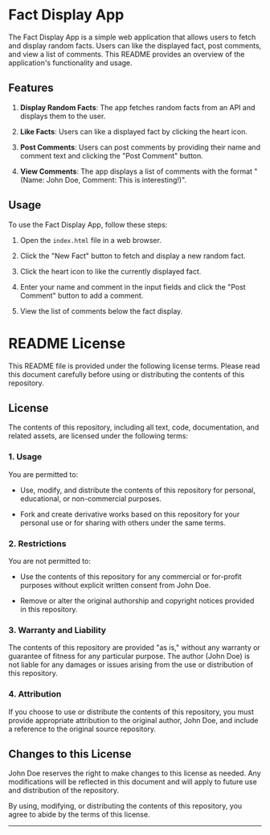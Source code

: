# Fact Display App

The Fact Display App is a simple web application that allows users to fetch and display random facts. Users can like the displayed fact, post comments, and view a list of comments. This README provides an overview of the application's functionality and usage.

## Features

1. **Display Random Facts**: The app fetches random facts from an API and displays them to the user.

2. **Like Facts**: Users can like a displayed fact by clicking the heart icon.

3. **Post Comments**: Users can post comments by providing their name and comment text and clicking the "Post Comment" button.

4. **View Comments**: The app displays a list of comments with the format "(Name: John Doe, Comment: This is interesting!)".

## Usage

To use the Fact Display App, follow these steps:

1. Open the `index.html` file in a web browser.

2. Click the "New Fact" button to fetch and display a new random fact.

3. Click the heart icon to like the currently displayed fact.

4. Enter your name and comment in the input fields and click the "Post Comment" button to add a comment.

5. View the list of comments below the fact display.

#  README License

This README file is provided under the following license terms. Please read this document carefully before using or distributing the contents of this repository.

## License

The contents of this repository, including all text, code, documentation, and related assets, are licensed under the following terms:

### 1. Usage

You are permitted to:

- Use, modify, and distribute the contents of this repository for personal, educational, or non-commercial purposes.

- Fork and create derivative works based on this repository for your personal use or for sharing with others under the same terms.

### 2. Restrictions

You are not permitted to:

- Use the contents of this repository for any commercial or for-profit purposes without explicit written consent from John Doe.

- Remove or alter the original authorship and copyright notices provided in this repository.

### 3. Warranty and Liability

The contents of this repository are provided "as is," without any warranty or guarantee of fitness for any particular purpose. The author (John Doe) is not liable for any damages or issues arising from the use or distribution of this repository.

### 4. Attribution

If you choose to use or distribute the contents of this repository, you must provide appropriate attribution to the original author, John Doe, and include a reference to the original source repository.


## Changes to this License

John Doe reserves the right to make changes to this license as needed. Any modifications will be reflected in this document and will apply to future use and distribution of the repository.

By using, modifying, or distributing the contents of this repository, you agree to abide by the terms of this license.

---


